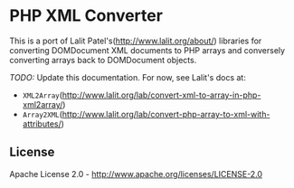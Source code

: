 PHP XML Converter
=================

This is a port of Lalit Patel's(http://www.lalit.org/about/) libraries for converting DOMDocument XML documents to 
PHP arrays and conversely converting arrays back to DOMDocument objects.  


*TODO:* Update this documentation.  For now, see Lalit's docs at:
 * `XML2Array`(http://www.lalit.org/lab/convert-xml-to-array-in-php-xml2array/)
 * `Array2XML`(http://www.lalit.org/lab/convert-php-array-to-xml-with-attributes/)
 
 License
 -------
 Apache License 2.0 - http://www.apache.org/licenses/LICENSE-2.0
